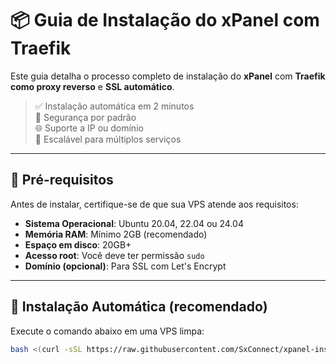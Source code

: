 # 📦 Guia de Instalação do xPanel com Traefik

Este guia detalha o processo completo de instalação do **xPanel** com **Traefik como proxy reverso** e **SSL automático**.

> ✅ Instalação automática em 2 minutos  
> 🔐 Segurança por padrão  
> 🌐 Suporte a IP ou domínio  
> 🔄 Escalável para múltiplos serviços

---

## 🧰 Pré-requisitos

Antes de instalar, certifique-se de que sua VPS atende aos requisitos:

- **Sistema Operacional**: Ubuntu 20.04, 22.04 ou 24.04
- **Memória RAM**: Mínimo 2GB (recomendado)
- **Espaço em disco**: 20GB+
- **Acesso root**: Você deve ter permissão `sudo`
- **Domínio (opcional)**: Para SSL com Let's Encrypt

---

## 🚀 Instalação Automática (recomendado)

Execute o comando abaixo em uma VPS limpa:

```bash
bash <(curl -sSL https://raw.githubusercontent.com/SxConnect/xpanel-installer/main/utils/install.sh)
